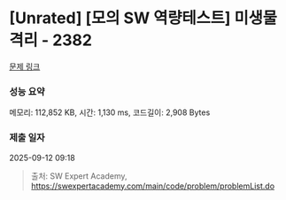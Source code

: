 # [Unrated] [모의 SW 역량테스트] 미생물 격리 - 2382 

[문제 링크](https://swexpertacademy.com/main/code/problem/problemDetail.do?contestProbId=AV597vbqAH0DFAVl) 

### 성능 요약

메모리: 112,852 KB, 시간: 1,130 ms, 코드길이: 2,908 Bytes

### 제출 일자

2025-09-12 09:18



> 출처: SW Expert Academy, https://swexpertacademy.com/main/code/problem/problemList.do